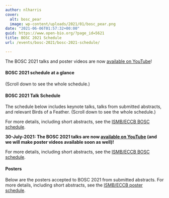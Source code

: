 ```yaml
---
author: nlharris
cover:
  alt: bosc_pear
  image: wp-content/uploads/2021/01/bosc_pear.png
date: "2021-06-06T01:57:32+00:00"
guid: https://www.open-bio.org/?page_id=5621
title: BOSC 2021 Schedule
url: /events/bosc-2021/bosc-2021-schedule/

---
```

The BOSC 2021 talks and poster videos are now [available on YouTube](https://www.youtube.com/playlist?list=PLir-OOQiOhXZ6jV_cld3Hp-C_0m4aCznk)!

#### BOSC 2021 schedule at a glance

(Scroll down to see the whole schedule.)

#### BOSC 2021 Talk Schedule

The schedule below includes keynote talks, talks from submitted abstracts, and relevant Birds of a Feather. (Scroll down to see the whole schedule.)

For more details, including short abstracts, see the [ISMB/ECCB BOSC schedule](https://www.iscb.org/cms_addon/conferences/ismbeccb2021/tracks/bosc).

**30-July-2021: The BOSC 2021 talks are now [available on YouTube](https://www.youtube.com/playlist?list=PLir-OOQiOhXZ6jV_cld3Hp-C_0m4aCznk) (and we will make poster videos available soon as well)!**

For more details, including short abstracts, see the [ISMB/ECCB BOSC schedule](https://www.iscb.org/cms_addon/conferences/ismbeccb2021/tracks/bosc).

#### Posters

Below are the posters accepted to BOSC 2021 from submitted abstracts. For more details, including short abstracts, see the [ISMB/ECCB poster schedule](https://www.iscb.org/cms_addon/conferences/ismbeccb2021/posters.php?track=BOSC&session=E#search).
